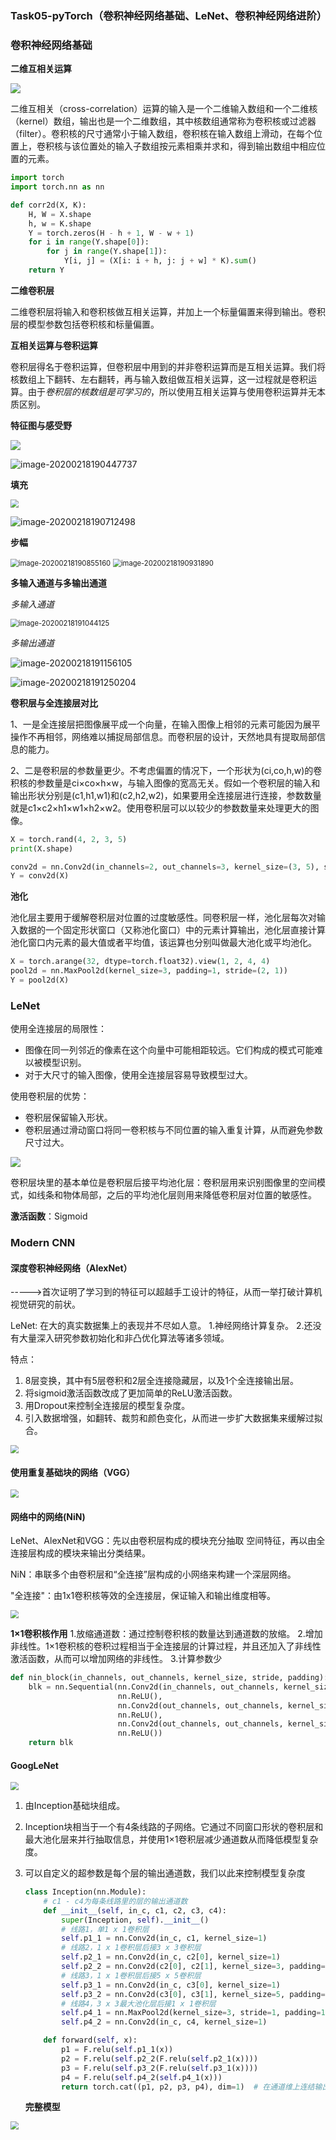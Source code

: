 ### Task05-pyTorch（卷积神经网络基础、LeNet、卷积神经网络进阶）

### 卷积神经网络基础

**二维互相关运算**

![](C:\Users\Young\Desktop\动手深度学习\Task05_Images\q5nfdbhcw5.png)

二维互相关（cross-correlation）运算的输入是一个二维输入数组和一个二维核（kernel）数组，输出也是一个二维数组，其中核数组通常称为卷积核或过滤器（filter）。卷积核的尺寸通常小于输入数组，卷积核在输入数组上滑动，在每个位置上，卷积核与该位置处的输入子数组按元素相乘并求和，得到输出数组中相应位置的元素。

```python
import torch 
import torch.nn as nn

def corr2d(X, K):
    H, W = X.shape
    h, w = K.shape
    Y = torch.zeros(H - h + 1, W - w + 1)
    for i in range(Y.shape[0]):
        for j in range(Y.shape[1]):
            Y[i, j] = (X[i: i + h, j: j + w] * K).sum()
    return Y
```

**二维卷积层**

二维卷积层将输入和卷积核做互相关运算，并加上一个标量偏置来得到输出。卷积层的模型参数包括卷积核和标量偏置。

**互相关运算与卷积运算**

卷积层得名于卷积运算，但卷积层中用到的并非卷积运算而是互相关运算。我们将核数组上下翻转、左右翻转，再与输入数组做互相关运算，这一过程就是卷积运算。由于*卷积层的核数组是可学习的*，所以使用互相关运算与使用卷积运算并无本质区别。

**特征图与感受野**

![](C:\Users\Young\Desktop\动手深度学习\Task05_Images\q5nfdbhcw5.png)

![image-20200218190447737](C:\Users\Young\Desktop\动手深度学习\Task05_Images\image-20200218190447737.png)

**填充**

<img src="C:\Users\Young\Desktop\动手深度学习\Task05_Images\q5nfl6ejy4.png" style="zoom:80%;" />

![image-20200218190712498](C:\Users\Young\Desktop\动手深度学习\Task05_Images\image-20200218190712498.png)

**步幅**

<img src="C:\Users\Young\Desktop\动手深度学习\Task05_Images\image-20200218190855160.png" alt="image-20200218190855160" style="zoom:80%;" />

<img src="C:\Users\Young\AppData\Roaming\Typora\typora-user-images\image-20200218190931890.png" alt="image-20200218190931890" style="zoom:80%;" />

**多输入通道与多输出通道**

*多输入通道*

<img src="Task05_Images/image-20200218191044125.png" alt="image-20200218191044125" style="zoom:80%;" />

*多输出通道*

![image-20200218191156105](Task05_Images/image-20200218191156105.png)

![image-20200218191250204](Task05_Images/image-20200218191250204.png)

**卷积层与全连接层对比**

1、一是全连接层把图像展平成一个向量，在输入图像上相邻的元素可能因为展平操作不再相邻，网络难以捕捉局部信息。而卷积层的设计，天然地具有提取局部信息的能力。

2、二是卷积层的参数量更少。不考虑偏置的情况下，一个形状为(ci,co,h,w)的卷积核的参数量是ci×co×h×w，与输入图像的宽高无关。假如一个卷积层的输入和输出形状分别是(c1,h1,w1)和(c2,h2,w2)，如果要用全连接层进行连接，参数数量就是c1×c2×h1×w1×h2×w2。使用卷积层可以以较少的参数数量来处理更大的图像。

```python
X = torch.rand(4, 2, 3, 5)
print(X.shape)

conv2d = nn.Conv2d(in_channels=2, out_channels=3, kernel_size=(3, 5), stride=1, padding=(1, 2))
Y = conv2d(X)
```

**池化**

池化层主要用于缓解卷积层对位置的过度敏感性。同卷积层一样，池化层每次对输入数据的一个固定形状窗口（又称池化窗口）中的元素计算输出，池化层直接计算池化窗口内元素的最大值或者平均值，该运算也分别叫做最大池化或平均池化。

```python
X = torch.arange(32, dtype=torch.float32).view(1, 2, 4, 4)
pool2d = nn.MaxPool2d(kernel_size=3, padding=1, stride=(2, 1))
Y = pool2d(X)
```

### LeNet

使用全连接层的局限性：

- 图像在同一列邻近的像素在这个向量中可能相距较远。它们构成的模式可能难以被模型识别。
- 对于大尺寸的输入图像，使用全连接层容易导致模型过大。

使用卷积层的优势：

- 卷积层保留输入形状。
- 卷积层通过滑动窗口将同一卷积核与不同位置的输入重复计算，从而避免参数尺寸过大。

![](Task05_Images/q5ndwsmsao.png)

卷积层块里的基本单位是卷积层后接平均池化层：卷积层用来识别图像里的空间模式，如线条和物体局部，之后的平均池化层则用来降低卷积层对位置的敏感性。

**激活函数**：Sigmoid

### Modern CNN

#### 深度卷积神经网络（AlexNet）

----->首次证明了学习到的特征可以超越⼿⼯设计的特征，从而⼀举打破计算机视觉研究的前状。

LeNet: 在大的真实数据集上的表现并不尽如⼈意。
1.神经网络计算复杂。
2.还没有⼤量深⼊研究参数初始化和⾮凸优化算法等诸多领域。

特点：

1. 8层变换，其中有5层卷积和2层全连接隐藏层，以及1个全连接输出层。
2. 将sigmoid激活函数改成了更加简单的ReLU激活函数。
3. 用Dropout来控制全连接层的模型复杂度。
4. 引入数据增强，如翻转、裁剪和颜色变化，从而进一步扩大数据集来缓解过拟合。

<img src="Task05_Images/q5kv4gpx88.png" style="zoom:80%;" />

#### 使用重复基础块的网络（VGG）

<img src="Task05_Images/q5l6vut7h1.png" style="zoom:80%;" />

#### 网络中的网络(NiN)

LeNet、AlexNet和VGG：先以由卷积层构成的模块充分抽取 空间特征，再以由全连接层构成的模块来输出分类结果。

NiN：串联多个由卷积层和“全连接”层构成的小⽹络来构建⼀个深层⽹络。

"全连接"：由1x1卷积核等效的全连接层，保证输入和输出维度相等。

<img src="Task05_Images/q5l6u1p5vy.png" style="zoom:80%;" />

**1×1卷积核作用**
1.放缩通道数：通过控制卷积核的数量达到通道数的放缩。
2.增加非线性。1×1卷积核的卷积过程相当于全连接层的计算过程，并且还加入了非线性激活函数，从而可以增加网络的非线性。
3.计算参数少

```python
def nin_block(in_channels, out_channels, kernel_size, stride, padding):
    blk = nn.Sequential(nn.Conv2d(in_channels, out_channels, kernel_size, stride, padding),
                        nn.ReLU(),
                        nn.Conv2d(out_channels, out_channels, kernel_size=1),
                        nn.ReLU(),
                        nn.Conv2d(out_channels, out_channels, kernel_size=1),
                        nn.ReLU())
    return blk
```

#### GoogLeNet

<img src="Task05_Images/q5l6uortw.png" style="zoom:80%;" />

1. 由Inception基础块组成。

2. Inception块相当于⼀个有4条线路的⼦⽹络。它通过不同窗口形状的卷积层和最⼤池化层来并⾏抽取信息，并使⽤1×1卷积层减少通道数从而降低模型复杂度。

3. 可以⾃定义的超参数是每个层的输出通道数，我们以此来控制模型复杂度

   ```python
   class Inception(nn.Module):
       # c1 - c4为每条线路里的层的输出通道数
       def __init__(self, in_c, c1, c2, c3, c4):
           super(Inception, self).__init__()
           # 线路1，单1 x 1卷积层
           self.p1_1 = nn.Conv2d(in_c, c1, kernel_size=1)
           # 线路2，1 x 1卷积层后接3 x 3卷积层
           self.p2_1 = nn.Conv2d(in_c, c2[0], kernel_size=1)
           self.p2_2 = nn.Conv2d(c2[0], c2[1], kernel_size=3, padding=1)
           # 线路3，1 x 1卷积层后接5 x 5卷积层
           self.p3_1 = nn.Conv2d(in_c, c3[0], kernel_size=1)
           self.p3_2 = nn.Conv2d(c3[0], c3[1], kernel_size=5, padding=2)
           # 线路4，3 x 3最大池化层后接1 x 1卷积层
           self.p4_1 = nn.MaxPool2d(kernel_size=3, stride=1, padding=1)
           self.p4_2 = nn.Conv2d(in_c, c4, kernel_size=1)
   
       def forward(self, x):
           p1 = F.relu(self.p1_1(x))
           p2 = F.relu(self.p2_2(F.relu(self.p2_1(x))))
           p3 = F.relu(self.p3_2(F.relu(self.p3_1(x))))
           p4 = F.relu(self.p4_2(self.p4_1(x)))
           return torch.cat((p1, p2, p3, p4), dim=1)  # 在通道维上连结输出
   ```

   **完整模型**

<img src="Task05_Images/q5l6x0fyyn.png" style="zoom:80%;" />